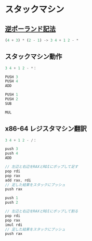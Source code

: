 # スタックマシン

## [逆ポーランド記法](https://www.wikiwand.com/ja/%E9%80%86%E3%83%9D%E3%83%BC%E3%83%A9%E3%83%B3%E3%83%89%E8%A8%98%E6%B3%95)

``` rust
(4 + 3) * (2 - 1) -> 3 4 + 1 2 - *
```

## スタックマシン動作

``` rust
3 4 + 1 2 - *：

PUSH 3
PUSH 4
ADD

PUSH 1
PUSH 2
SUB

MUL
```

## x86-64 レジスタマシン翻訳

``` rust
3 4 + 1 2 - /：

push 3
push 4
ADD

// 左辺と右辺をRAXとRDIにポップして足す
pop rdi
pop rax
add rax, rdi
// 足した結果をスタックにプッシュ
push rax

push 1
push 2

// 左辺と右辺をRAXとRDIにポップして割る
pop rdi
pop rax
imul rdi
// 足した結果をスタックにプッシュ
push rax
```
